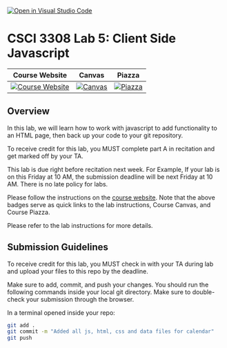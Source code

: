 [![Open in Visual Studio Code](https://classroom.github.com/assets/open-in-vscode-c66648af7eb3fe8bc4f294546bfd86ef473780cde1dea487d3c4ff354943c9ae.svg)](https://classroom.github.com/online_ide?assignment_repo_id=8607866&assignment_repo_type=AssignmentRepo)
# CSCI 3308 Lab 5: Client Side Javascript

|                                                Course Website                                                 |                                                   Canvas                                                    |                                              Piazza                                               |
| :-----------------------------------------------------------------------------------------------------------: | :---------------------------------------------------------------------------------------------------------: | :-----------------------------------------------------------------------------------------------: |
| [![Course Website](https://img.shields.io/badge/Labs-Lab5-0A4D99)](https://cuboulder-csci-3308.herokuapp.com/lab5) | [![Canvas](https://img.shields.io/badge/Canvas-CSCI3308-CFB87C)](https://canvas.colorado.edu/courses/86400) | [![Piazza](https://img.shields.io/badge/-Piazza-3e7aab)](https://piazza.com/class/l6xrg9j9pa37pa) |

## Overview

In this lab, we will learn how to work with javascript to add functionality to an HTML page, then back up your code to your git repository.

To receive credit for this lab, you MUST complete part A in recitation and get marked off by your TA.

This lab is due right before recitation next week. For Example, If your lab is on this Friday at 10 AM, the submission deadline will be next Friday at 10 AM. There is no late policy for labs.

Please follow the instructions on the [course website](https://cuboulder-csci-3308.herokuapp.com/lab5). Note that the above badges serve as quick links to the lab instructions, Course Canvas, and Course Piazza.


Please refer to the lab instructions for more details.

## Submission Guidelines

To receive credit for this lab, you MUST check in with your TA during lab and upload your files to this repo by the deadline.

Make sure to add, commit, and push your changes. You should run the following commands inside your local git directory. Make sure to double-check your submission through the browser.

In a terminal opened inside your repo:

```bash
git add .
git commit -m "Added all js, html, css and data files for calendar"
git push
```
